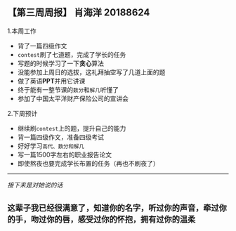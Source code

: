 ## **【第三周周报】** 肖海洋 20188624
1.本周工作
- 背了一篇四级作文
- ```contest```刷了七道题，完成了学长的任务
- 写题的时候学习了一下**贪心**算法
- 没能参加上周日的选拔，这礼拜抽空写了几道上面的题
- 做了英语**PPT**并用它讲课
- 终于能有一整节课的```数分```和```解几```听懂了
- 参加了中国太平洋财产保险公司的宣讲会


2.下周预计
- 继续刷```contest```上的题，提升自己的能力
- 背一篇四级作文，准备四级考试
- 好好学习```高代、数分和解几```
- 写一篇1500字左右的职业报告论文
- 即使熬夜也要完成学长布置的任务（再也不刷夜了）

---
*接下来是对她说的话*
## ```这辈子我已经很满意了，知道你的名字，听过你的声音，牵过你的手，吻过你的唇，感受过你的怀抱，拥有过你的温柔```
